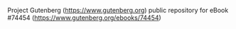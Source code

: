 Project Gutenberg (https://www.gutenberg.org) public repository for
eBook #74454 (https://www.gutenberg.org/ebooks/74454)
